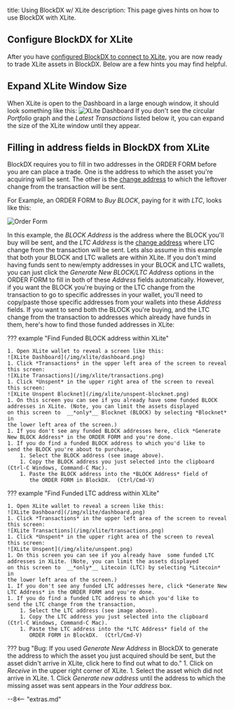 title: Using BlockDX w/ XLite
description: This page gives hints on how to use BlockDX with XLite.

## Configure BlockDX for XLite
After you have [configured BlockDX to connect to XLite](/blockdx/configuration/), you are now ready to trade XLite assets in BlockDX. Below are a few hints you may find helpful.

## Expand XLite Window Size
When XLite is open to the Dashboard in a large enough window, it should look something
like this:
![XLite Dashboard](/img/xlite/dashboard.png)
If you don't see the circular *Portfolio* graph and the *Latest
Transactions* listed below it, you can expand the size of the XLite window
until they appear.
## Filling in address fields in BlockDX from XLite

BlockDX requires you to fill in two addresses in the ORDER FORM before
you are can place a trade. One is the address to which the
asset you're acquiring will be sent. The other is the
[change address](/resources/glossary/#change-address) to which the
leftover change from the transaction will be sent.

For Example, an ORDER FORM to *Buy BLOCK*, paying for it with *LTC*, looks like this:

![Order Form](/img/blockdx/make-order.png)

In this example, the *BLOCK Address* is the address where the BLOCK
       you'll buy will be sent, and the *LTC Address* is the
       [change address](/resources/glossary/#change-address) where LTC
       change from the transaction will be sent. Lets also assume in
       this example that both your BLOCK and LTC wallets are
       within XLite. If you don't mind having funds sent to new/empty addresses in your
       BLOCK and LTC wallets, you can just click the *Generate New BLOCK/LTC
       Address* options in the ORDER FORM to fill in both of these *Address* fields
       automatically. However, if you
       want the BLOCK you're buying or the LTC change from the transaction to go
       to specific addresses in your wallet, you'll
       need to copy/paste those specific addresses from your wallets into
       these *Address* fields. If you want to send both the BLOCK you're buying,
       and the LTC change from the transaction to addresses which
       already have funds in them, here's how to find those funded
       addresses in XLite:

??? example "Find Funded BLOCK address within XLite"

	1. Open XLite wallet to reveal a screen like this:
	![XLite Dashboard](/img/xlite/dashboard.png)
	1. Click *Transactions* in the upper left area of the screen to reveal this screen:
	![XLite Transactions](/img/xlite/transactions.png)
	1. Click *Unspent* in the upper right area of the screen to reveal this screen:
	![XLite Unspent Blocknet](/img/xlite/unspent-blocknet.png)
	1. On this screen you can see if you already have some funded BLOCK addresses in XLite. (Note, you can limit the assets displayed
	on this screen to  __*only*__ Blocknet (BLOCK) by selecting *Blocknet* in
	the lower left area of the screen.)
	1. If you don't see any funded BLOCK addresses here, click *Generate New BLOCK Address* in the ORDER FORM and you're done.
	1. If you do find a funded BLOCK address to which you'd like to
    send the BLOCK you're about to purchase,
		1. Select the BLOCK address (see image above).
		1. Copy the BLOCK address you just selected into the clipboard (Ctrl-C Windows, Command-C Mac).
		1. Paste the BLOCK address into the *BLOCK Address* field of
           the ORDER FORM in BlockDX.  (Ctrl/Cmd-V)

??? example "Find Funded LTC address within XLite"

	1. Open XLite wallet to reveal a screen like this:
	![XLite Dashboard](/img/xlite/dashboard.png)
	1. Click *Transactions* in the upper left area of the screen to reveal this screen:
	![XLite Transactions](/img/xlite/transactions.png)
	1. Click *Unspent* in the upper right area of the screen to reveal this screen:
	![XLite Unspent](/img/xlite/unspent.png)
	1. On this screen you can see if you already have  some funded LTC
	addresses in XLite. (Note, you can limit the assets displayed
	on this screen to  __*only*__ Litecoin (LTC) by selecting *Litecoin* in
	the lower left area of the screen.)
	1. If you don't see any funded LTC addresses here, click *Generate New LTC Address* in the ORDER FORM and you're done.
	1. If you do find a funded LTC address to which you'd like to
    send the LTC change from the transaction,
		1. Select the LTC address (see image above).
		1. Copy the LTC address you just selected into the clipboard (Ctrl-C Windows, Command-C Mac).
		1. Paste the LTC address into the *LTC Address* field of the
           ORDER FORM in BlockDX.  (Ctrl/Cmd-V)


??? bug "Bug: If you used *Generate New Address* in BlockDX to generate the address to which the asset you just acquired should be sent, but the asset didn't arrive in XLite, click here to find out what to do."
	1. Click on *Receive* in the upper right corner of XLite.
	1. Select the asset which did not arrive in XLite.
	1. Click *Generate new address* until the address to which the
       missing asset was sent appears in the *Your address* box.







<script type="text/javascript">
// read instructions for related links in ../snippets/extras.md
var relatedLinks = [];
</script>

--8<-- "extras.md"





